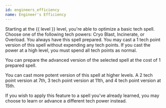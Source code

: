 ```yaml
---
id: engineers_efficiency
name: Engineer's Efficiency
---
```

Starting at the {{ level }} level, you're able to optimize a basic tech spell. Choose one of the following
tech powers: Cryo Blast, Incinerate, or Overload. You always have this spell prepared. You may cast a 1 tech point version
of this spell without expending any tech points. If you cast the power at a high level, you must spend all tech points as normal.

You can prepare the advanced version of the selected spell at the cost of 1 prepared spell.

You can cast more potent version of this spell at higher levels. A 2 tech point version at 7th,
3 tech point version at 11th, and 4 tech point version at 15th.

If you wish to apply this feature to a spell you've already learned, you may choose to learn or advance a different tech
power instead.
